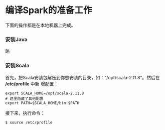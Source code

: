 编译Spark的准备工作
=================================================================================
下面的操作都是在本地机器上完成。

### 安装Java
略

### 安装Scala
首先，把Scala安装包解压到你想安装的目录，如："/opt/scala-2.11.8"。然后在 **/etc/profile** 中新
增配置：
```shell
export SCALA_HOME=/opt/scala-2.11.8
# 这里隐藏了其他配置
export PATH=$SCALA_HOME/bin:$PATH
```
接下来，执行命令：
```shell
$ source /etc/profile
```
